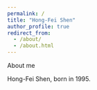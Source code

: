 ```yaml
---
permalink: /
title: "Hong-Fei Shen"
author_profile: true
redirect_from: 
  - /about/
  - /about.html
---
```

About me

Hong-Fei Shen, born in 1995.
